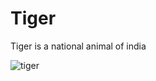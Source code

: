 <!DOCTYPE html>
<html lang="en">
<head>
    <meta charset="UTF-8">
    <meta http-equiv="X-UA-Compatible" content="IE=edge">
    <meta name="viewport" content="width=device-width, initial-scale=1.0">
    <title>Document</title>
</head>
<body>
 <h1>Tiger</h1>   
 <P>Tiger is a national animal of india</P>
 <img src="https://files.worldwildlife.org/wwfcmsprod/images/Tiger_resting_Bandhavgarh_National_Park_India/hero_small/6aofsvaglm_Medium_WW226365.jpg"alt="tiger"
</body>
</html>
